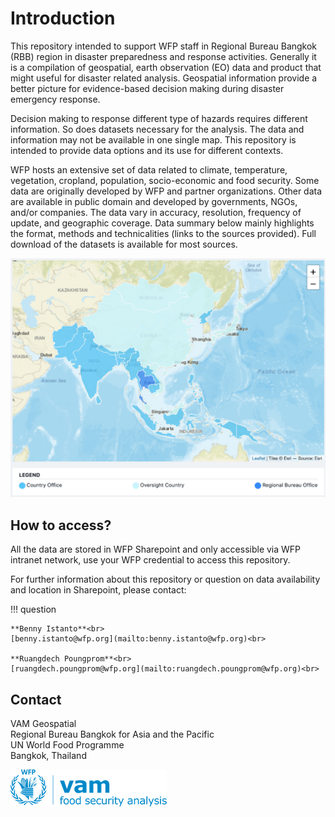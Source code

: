 # Introduction

This repository intended to support WFP staff in Regional Bureau Bangkok (RBB) region in disaster preparedness and response activities. Generally it is a compilation of geospatial, earth observation (EO) data and product that might useful for disaster related analysis. Geospatial information provide a better picture for evidence-based decision making during disaster emergency response. 

Decision making to response different type of hazards requires different information. So does datasets necessary for the analysis. The data and information may not be available in one single map. This repository is intended to provide data options and its use for different contexts. 

WFP hosts an extensive set of data related to climate, temperature, vegetation, cropland, population, socio-economic and food security. Some data are originally developed by WFP and partner organizations. Other data are available in public domain and developed by governments, NGOs, and/or companies. The data vary in accuracy, resolution, frequency of update, and geographic coverage. Data summary below mainly highlights the format, methods and technicalities (links to the sources provided). Full download of the datasets is available for most sources.

![RBB](./docs/img/rbb.png)

## How to access?

All the data are stored in WFP Sharepoint and only accessible via WFP intranet network, use your WFP credential to access this repository. 

For further information about this repository or question on data availability and location in Sharepoint, please contact:

!!! question

    **Benny Istanto**<br>
    [benny.istanto@wfp.org](mailto:benny.istanto@wfp.org)<br>

    **Ruangdech Poungprom**<br>
    [ruangdech.poungprom@wfp.org](mailto:ruangdech.poungprom@wfp.org)<br>

## Contact

VAM Geospatial<br>
Regional Bureau Bangkok for Asia and the Pacific<br>
UN World Food Programme<br>
Bangkok, Thailand<br>

![VAM](./docs/img/WFP_newVAM_Logo.png)